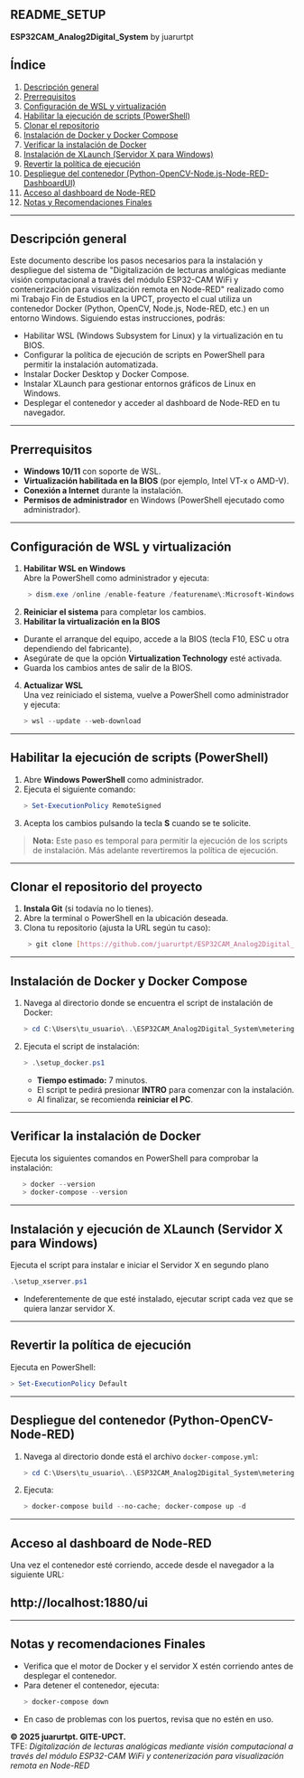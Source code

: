 ## **README\_SETUP**
**ESP32CAM_Analog2Digital_System** by juarurtpt

## Índice

1. [Descripción general](#descripción-general)
2. [Prerrequisitos](#prerrequisitos)
3. [Configuración de WSL y virtualización](#configuración-de-wsl-y-virtualización)
4. [Habilitar la ejecución de scripts (PowerShell)](#habilitar-la-ejecución-de-scripts-powershell)
5. [Clonar el repositorio](#clonar-el-repositorio)
6. [Instalación de Docker y Docker Compose](#instalación-de-docker-y-docker-compose)
7. [Verificar la instalación de Docker](#verificar-la-instalación-de-docker)
8. [Instalación de XLaunch (Servidor X para Windows)](#instalación-de-xlaunch-servidor-x-para-windows)
9. [Revertir la política de ejecución](#revertir-la-política-de-ejecución)
10. [Despliegue del contenedor (Python-OpenCV-Node.js-Node-RED-DashboardUI)](#despliegue-del-contenedor-python-nodejs-node-red)
11. [Acceso al dashboard de Node-RED](#acceso-al-dashboard-de-node-red)
12. [Notas y Recomendaciones Finales](#notas-y-recomendaciones-finales)

---

## Descripción general

Este documento describe los pasos necesarios para la instalación y despliegue del sistema de "Digitalización de lecturas analógicas mediante visión computacional a través del módulo ESP32-CAM WiFi y contenerización para visualización remota en Node-RED" realizado como mi Trabajo Fin de Estudios en la UPCT, proyecto el cual utiliza un contenedor Docker (Python, OpenCV, Node.js, Node-RED, etc.) en un entorno Windows. Siguiendo estas instrucciones, podrás:

- Habilitar WSL (Windows Subsystem for Linux) y la virtualización en tu BIOS.
- Configurar la política de ejecución de scripts en PowerShell para permitir la instalación automatizada.
- Instalar Docker Desktop y Docker Compose.
- Instalar XLaunch para gestionar entornos gráficos de Linux en Windows.
- Desplegar el contenedor y acceder al dashboard de Node-RED en tu navegador.

---

## Prerrequisitos

- **Windows 10/11** con soporte de WSL.
- **Virtualización habilitada en la BIOS** (por ejemplo, Intel VT-x o AMD-V).
- **Conexión a Internet** durante la instalación.
- **Permisos de administrador** en Windows (PowerShell ejecutado como administrador).

---

## Configuración de WSL y virtualización

1. **Habilitar WSL en Windows**\
   Abre la PowerShell como administrador y ejecuta:
   ```powershell
    > dism.exe /online /enable-feature /featurename\:Microsoft-Windows-Subsystem-Linux /all /norestart
   ````
2. **Reiniciar el sistema** para completar los cambios.
3. **Habilitar la virtualización en la BIOS**  
- Durante el arranque del equipo, accede a la BIOS (tecla F10, ESC u otra dependiendo del fabricante).
- Asegúrate de que la opción **Virtualization Technology** esté activada.
- Guarda los cambios antes de salir de la BIOS.
4. **Actualizar WSL**  
Una vez reiniciado el sistema, vuelve a PowerShell como administrador y ejecuta:
    ```powershell
    > wsl --update --web-download
    ````

---

## Habilitar la ejecución de scripts (PowerShell)

1. Abre **Windows PowerShell** como administrador.
2. Ejecuta el siguiente comando:
   ```powershell
   > Set-ExecutionPolicy RemoteSigned
   ```
3. Acepta los cambios pulsando la tecla **S** cuando se te solicite.

> **Nota:** Este paso es temporal para permitir la ejecución de los scripts de instalación. Más adelante revertiremos la política de ejecución.

---

## Clonar el repositorio del proyecto

1. **Instala Git** (si todavía no lo tienes).
2. Abre la terminal o PowerShell en la ubicación deseada.
3. Clona tu repositorio (ajusta la URL según tu caso):
   ```bash
    > git clone [https://github.com/juarurtpt/ESP32CAM_Analog2Digital_System.git](https://github.com/juarurtpt/ESP32CAM_Analog2Digital_System.git)
    ````

---

## Instalación de Docker y Docker Compose
1. Navega al directorio donde se encuentra el script de instalación de Docker:
    ```powershell
    > cd C:\Users\tu_usuario\..\ESP32CAM_Analog2Digital_System\metering_container
    ````

2. Ejecuta el script de instalación:
   ```powershell
   > .\setup_docker.ps1
   ```
   - **Tiempo estimado:** 7 minutos.
   - El script te pedirá presionar **INTRO** para comenzar con la instalación.
   - Al finalizar, se recomienda **reiniciar el PC**.

---

## Verificar la instalación de Docker

Ejecuta los siguientes comandos en PowerShell para comprobar la instalación:
    
```powershell
   > docker --version
   > docker-compose --version
   ```
    
---

## Instalación y ejecución de XLaunch (Servidor X para Windows)

Ejecuta el script para instalar e iniciar el Servidor X en segundo plano
   ```powershell
   .\setup_xserver.ps1
   ```
- Indeferentemente de que esté instalado, ejecutar script cada vez que se quiera lanzar servidor X.

---

## Revertir la política de ejecución

Ejecuta en PowerShell:

```powershell
> Set-ExecutionPolicy Default
```

---

## Despliegue del contenedor (Python-OpenCV-Node-RED)

1. Navega al directorio donde está el archivo `docker-compose.yml`:
   ```powershell
   > cd C:\Users\tu_usuario\..\ESP32CAM_Analog2Digital_System\metering_container
   ```
2. Ejecuta:
   ```powershell
   > docker-compose build --no-cache; docker-compose up -d
   ```

---

## Acceso al dashboard de Node-RED

Una vez el contenedor esté corriendo, accede desde el navegador a la siguiente URL: 
## http://localhost:1880/ui


---

## Notas y recomendaciones Finales

- Verifica que el motor de Docker y el servidor X estén corriendo antes de desplegar el contenedor.
- Para detener el contenedor, ejecuta:
  ```powershell
  > docker-compose down
  ```
- En caso de problemas con los puertos, revisa que no estén en uso.

**© 2025 juarurtpt. GITE-UPCT.**\
TFE: *Digitalización de lecturas analógicas mediante visión computacional a través del módulo ESP32-CAM WiFi y contenerización para visualización remota en Node-RED* 
